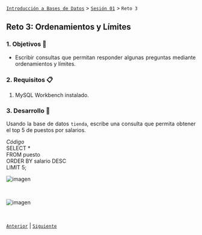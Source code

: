 [`Introducción a Bases de Datos`](../../README.md) > [`Sesión 01`](../Readme.md) > `Reto 3`
	
## Reto 3: Ordenamientos y Límites

<div style="text-align: justify;">

### 1. Objetivos :dart:

- Escribir consultas que permitan responder algunas preguntas mediante ordenamientos y límites.

### 2. Requisitos :clipboard:

1. MySQL Workbench instalado.

### 3. Desarrollo :rocket:

Usando la base de datos `tienda`, escribe una consulta que permita obtener el top 5 de puestos por salarios.

*Código*<br/>
SELECT *<br/>
FROM puesto<br/>
ORDER BY salario DESC<br/>
LIMIT 5;<br/>

![imagen](https://user-images.githubusercontent.com/60225087/117907749-ed407980-b29c-11eb-8b16-fb0f954f1f9e.png)

<br/>

![imagen](https://user-images.githubusercontent.com/60225087/117911622-ba4db400-b2a3-11eb-8812-d141a188b2ec.png)

<br/>

[`Anterior`](../Ejemplo-04/Readme.md) | [`Siguiente`](../Readme.md)

</div>
